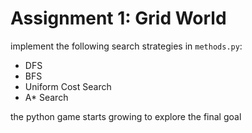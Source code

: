 Assignment 1: Grid World
======

implement the following search strategies in `methods.py`:
- DFS
- BFS
- Uniform Cost Search
- A\* Search 

the python game starts growing to explore the final goal
